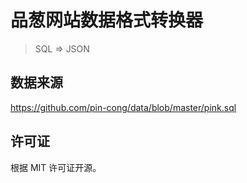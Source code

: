 
# 品葱网站数据格式转换器

> SQL => JSON

## 数据来源

https://github.com/pin-cong/data/blob/master/pink.sql

## 许可证

根据 MIT 许可证开源。

